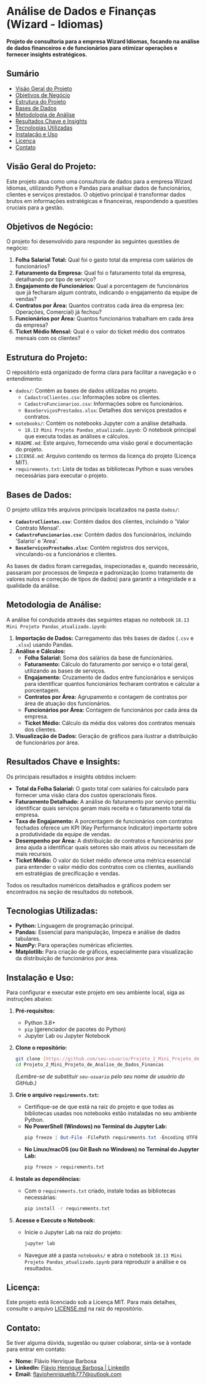 # Análise de Dados e Finanças (Wizard - Idiomas)

**Projeto de consultoria para a empresa Wizard Idiomas, focando na análise de dados financeiros e de funcionários para otimizar operações e fornecer insights estratégicos.**

## Sumário
- [Visão Geral do Projeto](#visão-geral-do-projeto)
- [Objetivos de Negócio](#objetivos-de-negócio)
- [Estrutura do Projeto](#estrutura-do-projeto)
- [Bases de Dados](#bases-de-dados)
- [Metodologia de Análise](#metodologia-de-análise)
- [Resultados Chave e Insights](#resultados-chave-e-insights)
- [Tecnologias Utilizadas](#tecnologias-utilizadas)
- [Instalação e Uso](#instalação-e-uso)
- [Licença](#licença)
- [Contato](#contato)

## Visão Geral do Projeto:

Este projeto atua como uma consultoria de dados para a empresa Wizard Idiomas, utilizando Python e Pandas para analisar dados de funcionários, clientes e serviços prestados. O objetivo principal é transformar dados brutos em informações estratégicas e financeiras, respondendo a questões cruciais para a gestão.

## Objetivos de Negócio:

O projeto foi desenvolvido para responder às seguintes questões de negócio:

1.  **Folha Salarial Total:** Qual foi o gasto total da empresa com salários de funcionários?
2.  **Faturamento da Empresa:** Qual foi o faturamento total da empresa, detalhando por tipo de serviço?
3.  **Engajamento de Funcionários:** Qual a porcentagem de funcionários que já fecharam algum contrato, indicando o engajamento da equipe de vendas?
4.  **Contratos por Área:** Quantos contratos cada área da empresa (ex: Operações, Comercial) já fechou?
5.  **Funcionários por Área:** Quantos funcionários trabalham em cada área da empresa?
6.  **Ticket Médio Mensal:** Qual é o valor do ticket médio dos contratos mensais com os clientes?

## Estrutura do Projeto:

O repositório está organizado de forma clara para facilitar a navegação e o entendimento:

-   `dados/`: Contém as bases de dados utilizadas no projeto.
    -   `CadastroClientes.csv`: Informações sobre os clientes.
    -   `CadastroFuncionarios.csv`: Informações sobre os funcionários.
    -   `BaseServiçosPrestados.xlsx`: Detalhes dos serviços prestados e contratos.
-   `notebooks/`: Contém os notebooks Jupyter com a análise detalhada.
    -   `18.13 Mini Projeto Pandas_atualizado.ipynb`: O notebook principal que executa todas as análises e cálculos.
-   `README.md`: Este arquivo, fornecendo uma visão geral e documentação do projeto.
-   `LICENSE.md`: Arquivo contendo os termos da licença do projeto (Licença MIT).
-   `requirements.txt`: Lista de todas as bibliotecas Python e suas versões necessárias para executar o projeto.

## Bases de Dados:

O projeto utiliza três arquivos principais localizados na pasta `dados/`:

* **`CadastroClientes.csv`**: Contém dados dos clientes, incluindo o 'Valor Contrato Mensal'.
* **`CadastroFuncionarios.csv`**: Contém dados dos funcionários, incluindo 'Salario' e 'Area'.
* **`BaseServiçosPrestados.xlsx`**: Contém registros dos serviços, vinculando-os a funcionários e clientes.

As bases de dados foram carregadas, inspecionadas e, quando necessário, passaram por processos de limpeza e padronização (como tratamento de valores nulos e correção de tipos de dados) para garantir a integridade e a qualidade da análise.

## Metodologia de Análise:

A análise foi conduzida através das seguintes etapas no notebook `18.13 Mini Projeto Pandas_atualizado.ipynb`:

1.  **Importação de Dados:** Carregamento das três bases de dados (`.csv` e `.xlsx`) usando Pandas.
2.  **Análise e Cálculos:**
    * **Folha Salarial:** Soma dos salários da base de funcionários.
    * **Faturamento:** Cálculo do faturamento por serviço e o total geral, utilizando as bases de serviços.
    * **Engajamento:** Cruzamento de dados entre funcionários e serviços para identificar quantos funcionários fecharam contratos e calcular a porcentagem.
    * **Contratos por Área:** Agrupamento e contagem de contratos por área de atuação dos funcionários.
    * **Funcionários por Área:** Contagem de funcionários por cada área da empresa.
    * **Ticket Médio:** Cálculo da média dos valores dos contratos mensais dos clientes.
3.  **Visualização de Dados:** Geração de gráficos para ilustrar a distribuição de funcionários por área.

## Resultados Chave e Insights:

Os principais resultados e insights obtidos incluem:

* **Total da Folha Salarial:** O gasto total com salários foi calculado para fornecer uma visão clara dos custos operacionais fixos.
* **Faturamento Detalhado:** A análise do faturamento por serviço permitiu identificar quais serviços geram mais receita e o faturamento total da empresa.
* **Taxa de Engajamento:** A porcentagem de funcionários com contratos fechados oferece um KPI (Key Performance Indicator) importante sobre a produtividade da equipe de vendas.
* **Desempenho por Área:** A distribuição de contratos e funcionários por área ajuda a identificar quais setores são mais ativos ou necessitam de mais recursos.
* **Ticket Médio:** O valor do ticket médio oferece uma métrica essencial para entender o valor médio dos contratos com os clientes, auxiliando em estratégias de precificação e vendas.

Todos os resultados numéricos detalhados e gráficos podem ser encontrados na seção de resultados do notebook.

## Tecnologias Utilizadas:

* **Python:** Linguagem de programação principal.
* **Pandas:** Essencial para manipulação, limpeza e análise de dados tabulares.
* **NumPy:** Para operações numéricas eficientes.
* **Matplotlib:** Para criação de gráficos, especialmente para visualização da distribuição de funcionários por área.

## Instalação e Uso:

Para configurar e executar este projeto em seu ambiente local, siga as instruções abaixo:

1.  **Pré-requisitos:**
    * Python 3.8+
    * `pip` (gerenciador de pacotes do Python)
    * Jupyter Lab ou Jupyter Notebook

2.  **Clone o repositório:**
    ```bash
    git clone [https://github.com/seu-usuario/Projeto_2_Mini_Projeto_de_Analise_de_Dados_Financas.git](https://github.com/seu-usuario/Projeto_2_Mini_Projeto_de_Analise_de_Dados_Financas.git)
    cd Projeto_2_Mini_Projeto_de_Analise_de_Dados_Financas
    ```
    *(Lembre-se de substituir `seu-usuario` pelo seu nome de usuário do GitHub.)*

3.  **Crie o arquivo `requirements.txt`:**
    * Certifique-se de que está na raiz do projeto e que todas as bibliotecas usadas nos notebooks estão instaladas no seu ambiente Python.
    * **No PowerShell (Windows) no Terminal do Jupyter Lab:**
        ```powershell
        pip freeze | Out-File -FilePath requirements.txt -Encoding UTF8
        ```
    * **No Linux/macOS (ou Git Bash no Windows) no Terminal do Jupyter Lab:**
        ```bash
        pip freeze > requirements.txt
        ```

4.  **Instale as dependências:**
    * Com o `requirements.txt` criado, instale todas as bibliotecas necessárias:
        ```bash
        pip install -r requirements.txt
        ```

5.  **Acesse e Execute o Notebook:**
    * Inicie o Jupyter Lab na raiz do projeto:
        ```bash
        jupyter lab
        ```
    * Navegue até a pasta `notebooks/` e abra o notebook `18.13 Mini Projeto Pandas_atualizado.ipynb` para reproduzir a análise e os resultados.

## Licença:

Este projeto está licenciado sob a Licença MIT. Para mais detalhes, consulte o arquivo [LICENSE.md](LICENSE.md) na raiz do repositório.

## Contato:

Se tiver alguma dúvida, sugestão ou quiser colaborar, sinta-se à vontade para entrar em contato:
-   **Nome:** Flávio Henrique Barbosa
-   **LinkedIn:** [Flávio Henrique Barbosa | LinkedIn](https://www.linkedin.com/in/fl%C3%A1vio-henrique-barbosa-38465938)
-   **Email:** flaviohenriquehb777@outlook.com
